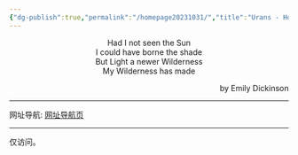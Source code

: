 ```yaml
---
{"dg-publish":true,"permalink":"/homepage20231031/","title":"Urans - Homepage","tags":["gardenEntry"]}
---
```



<center>Had I not seen the Sun</center>
<center>I could have borne the shade</center>
<center>But Light a newer Wilderness</center>
<center>My Wilderness has made</center>
<p align="right">by Emily Dickinson</p>

***

网址导航: [网址导航页](https://urans.fun/clctn/)



---



仅访问。